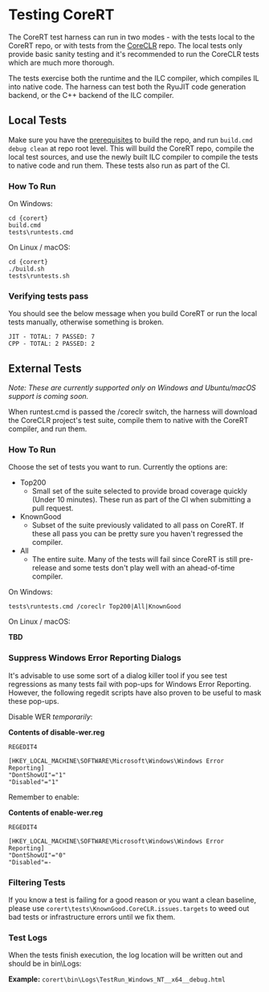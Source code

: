 # Testing CoreRT

The CoreRT test harness can run in two modes - with the tests local to the CoreRT repo, or with tests from the [CoreCLR](http://github.com/dotnet/coreclr) repo. The local tests only provide basic sanity testing and it's recommended to run the CoreCLR tests which are much more thorough.

The tests exercise both the runtime and the ILC compiler, which compiles IL into native code. The harness can test both the RyuJIT code generation backend, or the C++ backend of the ILC compiler.

## Local Tests

Make sure you have the [prerequisites](prerequisites-for-building.md) to build the repo, and run `build.cmd debug clean` at repo root level. This will build the CoreRT repo, compile the local test sources, and use the newly built ILC compiler to compile the tests to native code and run them. These tests also run as part of the CI.

### How To Run

On Windows:
```
cd {corert}
build.cmd
tests\runtests.cmd
```

On Linux / macOS:
```
cd {corert}
./build.sh
tests\runtests.sh
```

### Verifying tests pass
You should see the below message when you build CoreRT or run the local tests manually, otherwise something is broken.

```
JIT - TOTAL: 7 PASSED: 7
CPP - TOTAL: 2 PASSED: 2
```

## External Tests

*Note: These are currently supported only on Windows and Ubuntu/macOS support is coming soon.*

When runtest.cmd is passed the /coreclr switch, the harness will download the CoreCLR project's test suite, compile them to native with the CoreRT compiler, and run them.

### How To Run

Choose the set of tests you want to run. Currently the options are:
* Top200
    * Small set of the suite selected to provide broad coverage quickly (Under 10 minutes). These run as part of the CI when submitting a pull request.
* KnownGood
    * Subset of the suite previously validated to all pass on CoreRT. If these all pass you can be pretty sure you haven't regressed the compiler.
* All
    * The entire suite. Many of the tests will fail since CoreRT is still pre-release and some tests don't play well with an ahead-of-time compiler.

On Windows:
```
tests\runtests.cmd /coreclr Top200|All|KnownGood
```

On Linux / macOS:

**TBD**

### Suppress Windows Error Reporting Dialogs
It's advisable to use some sort of a dialog killer tool if you see test regressions as many tests fail with pop-ups for Windows Error Reporting. However, the following regedit scripts have also proven to be useful to mask these pop-ups.

Disable WER *temporarily*:

**Contents of disable-wer.reg**
```
REGEDIT4

[HKEY_LOCAL_MACHINE\SOFTWARE\Microsoft\Windows\Windows Error Reporting]
"DontShowUI"="1"
"Disabled"="1"
```

Remember to enable:

**Contents of enable-wer.reg**
```
REGEDIT4

[HKEY_LOCAL_MACHINE\SOFTWARE\Microsoft\Windows\Windows Error Reporting]
"DontShowUI"="0"
"Disabled"=-
```

### Filtering Tests
If you know a test is failing for a good reason or you want a clean baseline, please use ```corert\tests\KnownGood.CoreCLR.issues.targets``` to weed out bad tests or infrastructure errors until we fix them.

### Test Logs
When the tests finish execution, the log location will be written out and should be in bin\Logs:

**Example:** ```corert\bin\Logs\TestRun_Windows_NT__x64__debug.html```
